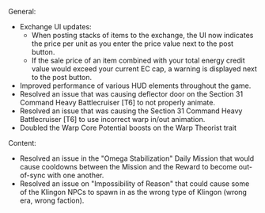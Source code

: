 General:

   * Exchange UI updates:
       * When posting stacks of items to the exchange, the UI now indicates the price per unit as you enter the price value next to the post button.
       * If the sale price of an item combined with your total energy credit value would exceed your current EC cap, a warning is displayed next to the post button.
   * Improved performance of various HUD elements throughout the game.
   * Resolved an issue that was causing deflector door on the Section 31 Command Heavy Battlecruiser [T6] to not properly animate.
   * Resolved an issue that was causing the Section 31 Command Heavy Battlecruiser [T6] to use incorrect warp in/out animation.
   * Doubled the Warp Core Potential boosts on the Warp Theorist trait

 
Content:

   * Resolved an issue in the "Omega Stabilization" Daily Mission that would cause cooldowns between the Mission and the Reward to become out-of-sync with one another.
   * Resolved an issue on "Impossibility of Reason" that could cause some of the Klingon NPCs to spawn in as the wrong type of Klingon (wrong era, wrong faction).
